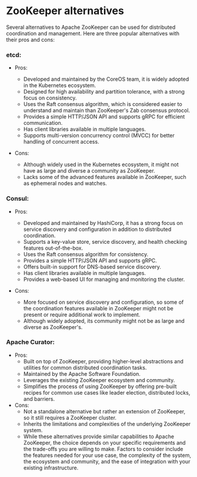 # ZooKeeper alternatives

Several alternatives to Apache ZooKeeper can be used for distributed coordination and management. Here are three popular alternatives with their pros and cons:

### etcd:
* Pros:
  * Developed and maintained by the CoreOS team, it is widely adopted in the Kubernetes ecosystem.
  * Designed for high availability and partition tolerance, with a strong focus on consistency.
  * Uses the Raft consensus algorithm, which is considered easier to understand and maintain than ZooKeeper's Zab consensus protocol.
  * Provides a simple HTTP/JSON API and supports gRPC for efficient communication.
  * Has client libraries available in multiple languages.
  * Supports multi-version concurrency control (MVCC) for better handling of concurrent access.

* Cons:
  * Although widely used in the Kubernetes ecosystem, it might not have as large and diverse a community as ZooKeeper.
  * Lacks some of the advanced features available in ZooKeeper, such as ephemeral nodes and watches.

### Consul:
* Pros:
  * Developed and maintained by HashiCorp, it has a strong focus on service discovery and configuration in addition to distributed coordination.
  * Supports a key-value store, service discovery, and health checking features out-of-the-box.
  * Uses the Raft consensus algorithm for consistency.
  * Provides a simple HTTP/JSON API and supports gRPC.
  * Offers built-in support for DNS-based service discovery.
  * Has client libraries available in multiple languages.
  * Provides a web-based UI for managing and monitoring the cluster.

* Cons:
  * More focused on service discovery and configuration, so some of the coordination features available in ZooKeeper might not be present or require additional work to implement.
  * Although widely adopted, its community might not be as large and diverse as ZooKeeper's.

### Apache Curator:
* Pros:
  * Built on top of ZooKeeper, providing higher-level abstractions and utilities for common distributed coordination tasks.
  * Maintained by the Apache Software Foundation.
  * Leverages the existing ZooKeeper ecosystem and community.
  * Simplifies the process of using ZooKeeper by offering pre-built recipes for common use cases like leader election, distributed locks, and barriers.
* Cons:
  * Not a standalone alternative but rather an extension of ZooKeeper, so it still requires a ZooKeeper cluster.
  * Inherits the limitations and complexities of the underlying ZooKeeper system.
  * While these alternatives provide similar capabilities to Apache ZooKeeper, the choice depends on your specific requirements and the trade-offs you are willing to make. Factors to consider include the features needed for your use case, the complexity of the system, the ecosystem and community, and the ease of integration with your existing infrastructure.

